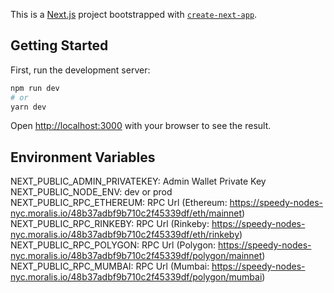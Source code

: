 This is a [Next.js](https://nextjs.org/) project bootstrapped with [`create-next-app`](https://github.com/vercel/next.js/tree/canary/packages/create-next-app).

## Getting Started

First, run the development server:

```bash
npm run dev
# or
yarn dev
```

Open [http://localhost:3000](http://localhost:3000) with your browser to see the result.


## Environment Variables

NEXT_PUBLIC_ADMIN_PRIVATEKEY: Admin Wallet Private Key <br/>
NEXT_PUBLIC_NODE_ENV: dev or prod <br/>
NEXT_PUBLIC_RPC_ETHEREUM: RPC Url (Ethereum: https://speedy-nodes-nyc.moralis.io/48b37adbf9b710c2f45339df/eth/mainnet) <br/>
NEXT_PUBLIC_RPC_RINKEBY: RPC Url (Rinkeby: https://speedy-nodes-nyc.moralis.io/48b37adbf9b710c2f45339df/eth/rinkeby) <br/>
NEXT_PUBLIC_RPC_POLYGON: RPC Url (Polygon: https://speedy-nodes-nyc.moralis.io/48b37adbf9b710c2f45339df/polygon/mainnet) <br/>
NEXT_PUBLIC_RPC_MUMBAI: RPC Url (Mumbai: https://speedy-nodes-nyc.moralis.io/48b37adbf9b710c2f45339df/polygon/mumbai) <br/>